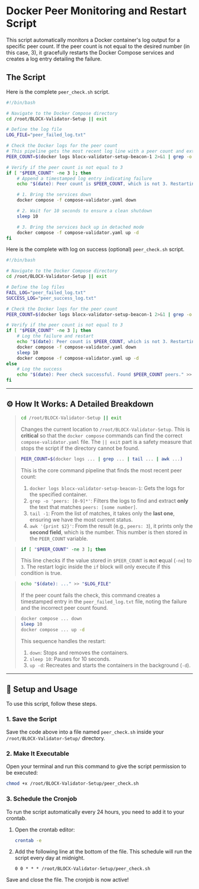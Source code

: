
# Docker Peer Monitoring and Restart Script

This script automatically monitors a Docker container's log output for a specific peer count. If the peer count is not equal to the desired number (in this case, 3), it gracefully restarts the Docker Compose services and creates a log entry detailing the failure.

## The Script

Here is the complete `peer_check.sh` script.

```bash
#!/bin/bash

# Navigate to the Docker Compose directory
cd /root/BLOCX-Validator-Setup || exit

# Define the log file
LOG_FILE="peer_failed_log.txt"

# Check the Docker logs for the peer count
# This pipeline gets the most recent log line with a peer count and extracts the number.
PEER_COUNT=$(docker logs blocx-validator-setup-beacon-1 2>&1 | grep -o 'peers: [0-9]*' | tail -1 | awk '{print $2}')

# Verify if the peer count is not equal to 3
if [ "$PEER_COUNT" -ne 3 ]; then
    # Append a timestamped log entry indicating failure
    echo "$(date): Peer count is $PEER_COUNT, which is not 3. Restarting the services." >> "$LOG_FILE"

    # 1. Bring the services down
    docker compose -f compose-validator.yaml down

    # 2. Wait for 10 seconds to ensure a clean shutdown
    sleep 10

    # 3. Bring the services back up in detached mode
    docker compose -f compose-validator.yaml up -d
fi
```
Here is the complete with log on success (optional) `peer_check.sh` script.
```bash
#!/bin/bash

# Navigate to the Docker Compose directory
cd /root/BLOCX-Validator-Setup || exit

# Define the log files
FAIL_LOG="peer_failed_log.txt"
SUCCESS_LOG="peer_success_log.txt"

# Check the Docker logs for the peer count
PEER_COUNT=$(docker logs blocx-validator-setup-beacon-1 2>&1 | grep -o 'peers: [0-9]*' | tail -1 | awk '{print $2}')

# Verify if the peer count is not equal to 3
if [ "$PEER_COUNT" -ne 3 ]; then
    # Log the failure and restart
    echo "$(date): Peer count is $PEER_COUNT, which is not 3. Restarting services." >> "$FAIL_LOG"
    docker compose -f compose-validator.yaml down
    sleep 10
    docker compose -f compose-validator.yaml up -d
else
    # Log the success
    echo "$(date): Peer check successful. Found $PEER_COUNT peers." >> "$SUCCESS_LOG"
fi
```


-----

## ⚙️ How It Works: A Detailed Breakdown

> ```bash
> cd /root/BLOCX-Validator-Setup || exit
> ```
>
> Changes the current location to `/root/BLOCX-Validator-Setup`. This is **critical** so that the `docker compose` commands can find the correct `compose-validator.yaml` file. The `|| exit` part is a safety measure that stops the script if the directory cannot be found.

> ```bash
> PEER_COUNT=$(docker logs ... | grep ... | tail ... | awk ...)
> ```
>
> This is the core command pipeline that finds the most recent peer count:
>
> 1.  `docker logs blocx-validator-setup-beacon-1`: Gets the logs for the specified container.
> 2.  `grep -o 'peers: [0-9]*'`: Filters the logs to find and extract **only** the text that matches `peers: [some number]`.
> 3.  `tail -1`: From the list of matches, it takes only the **last one**, ensuring we have the most current status.
> 4.  `awk '{print $2}'`: From the result (e.g., `peers: 3`), it prints only the **second field**, which is the number. This number is then stored in the `PEER_COUNT` variable.

> ```bash
> if [ "$PEER_COUNT" -ne 3 ]; then
> ```
>
> This line checks if the value stored in `$PEER_COUNT` is **n**ot **e**qual (`-ne`) to `3`. The restart logic inside the `if` block will only execute if this condition is true.

> ```bash
> echo "$(date): ..." >> "$LOG_FILE"
> ```
>
> If the peer count fails the check, this command creates a timestamped entry in the `peer_failed_log.txt` file, noting the failure and the incorrect peer count found.

> ```bash
> docker compose ... down
> sleep 10
> docker compose ... up -d
> ```
>
> This sequence handles the restart:
>
> 1.  `down`: Stops and removes the containers.
> 2.  `sleep 10`: Pauses for 10 seconds.
> 3.  `up -d`: Recreates and starts the containers in the background (`-d`).

-----

## 🚀 Setup and Usage

To use this script, follow these steps.

### 1\. Save the Script

Save the code above into a file named `peer_check.sh` inside your `/root/BLOCX-Validator-Setup/` directory.

### 2\. Make It Executable

Open your terminal and run this command to give the script permission to be executed:

```bash
chmod +x /root/BLOCX-Validator-Setup/peer_check.sh
```

### 3\. Schedule the Cronjob

To run the script automatically every 24 hours, you need to add it to your crontab.

1.  Open the crontab editor:

    ```bash
    crontab -e
    ```

2.  Add the following line at the bottom of the file. This schedule will run the script every day at midnight.

    ```cron
    0 0 * * * /root/BLOCX-Validator-Setup/peer_check.sh
    ```

Save and close the file. The cronjob is now active\!
